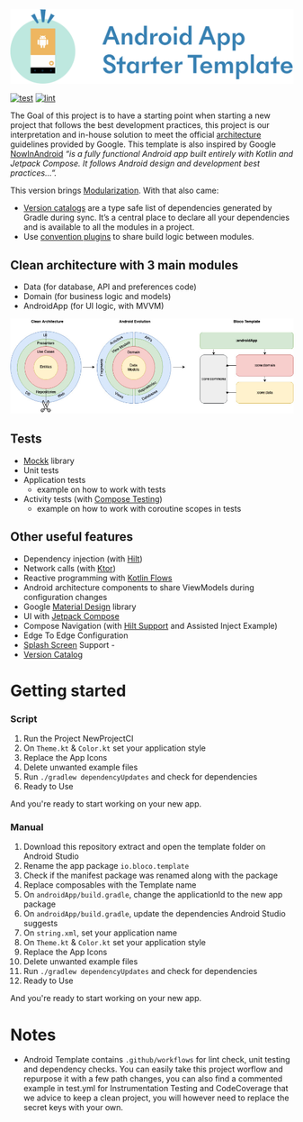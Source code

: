  <img src="images/logo.png" alt="ArchiTecture logo"/>

[![test](https://github.com/blocoio/android-template/workflows/test/badge.svg?branch=master)](https://github.com/blocoio/android-template/actions?query=workflow%3Atest+branch%3Amaster)
[![lint](https://github.com/blocoio/android-template/workflows/lint/badge.svg?branch=master)](https://github.com/blocoio/android-template/actions?query=workflow%3Alint+branch%3Amaster)

The Goal of this project is to have a starting point when starting a new project that follows the best development practices, this project is our interpretation and in-house solution to meet the official [architecture](https://developer.android.com/topic/architecture) guidelines provided by Google.
This template is also inspired by Google [NowInAndroid](https://github.com/android/nowinandroid) *“is a fully functional Android app built entirely with Kotlin and Jetpack Compose. It follows Android design and development best practices…”.*  

This version brings [Modularization](https://developer.android.com/topic/modularization). With that also came:

- [Version catalogs](https://docs.gradle.org/current/userguide/platforms.html) are a type safe list of dependencies
  generated by Gradle during sync. It’s a central place to declare all your
  dependencies and is available to all the modules in a project.
- Use [convention plugins](https://docs.gradle.org/current/samples/sample_convention_plugins.html) to share build logic between modules.

## Clean architecture with 3 main modules
- Data (for database, API and preferences code)
- Domain (for business logic and models)
- AndroidApp (for UI logic, with MVVM)

 <img src="images/AndroidTemplate-CleanArchitecture.jpg" alt="ArchiTecture logo"/>

## Tests
- [Mockk](https://mockk.io/) library 
- Unit tests
- Application tests
  - example on how to work with tests
- Activity tests (with [Compose Testing](https://developer.android.com/jetpack/compose/testing))
  - example on how to work with coroutine scopes in tests
    
## Other useful features
- Dependency injection (with [Hilt](http://google.github.io/hilt/))
- Network calls (with [Ktor](https://ktor.io/docs/http-client-engines.html#minimal-version))
- Reactive programming with [Kotlin Flows](https://kotlinlang.org/docs/reference/coroutines/flow.html)
- Android architecture components to share ViewModels during configuration changes
- Google [Material Design](https://material.io/blog/android-material-theme-color) library
- UI with [Jetpack Compose](https://developer.android.com/jetpack/compose)
- Compose Navigation (with [Hilt Support](https://developer.android.com/jetpack/compose/libraries#hilt-navigation) and Assisted Inject Example)
- Edge To Edge Configuration
- [Splash Screen](https://developer.android.com/develop/ui/views/launch/splash-screen) Support - 
- [Version Catalog](https://docs.gradle.org/current/userguide/platforms.html)

# Getting started

### Script 
1. Run the Project NewProjectCI
2. On `Theme.kt` & `Color.kt` set your application style
3. Replace the App Icons
4. Delete unwanted example files 
5. Run `./gradlew dependencyUpdates` and check for dependencies
6. Ready to Use

And you're ready to start working on your new app.

### Manual
1. Download this repository extract and open the template folder on Android Studio
2. Rename the app package `io.bloco.template`
3. Check if the manifest package was renamed along with the package
4. Replace composables with the Template name
5. On `androidApp/build.gradle`, change the applicationId to the new app package
6. On `androidApp/build.gradle`, update the dependencies Android Studio suggests
7. On `string.xml`, set your application name
8. On `Theme.kt` & `Color.kt` set your application style
9. Replace the App Icons
10. Delete unwanted example files
11. Run `./gradlew dependencyUpdates` and check for dependencies
12. Ready to Use

And you're ready to start working on your new app.

# Notes
- Android Template contains `.github/workflows` for lint check, unit testing and dependency checks. You can easily take this project worflow and repurpose it with a few path changes, you can also find a commented example in test.yml for Instrumentation Testing and CodeCoverage that we advice to keep a clean project, you will however need to replace the secret keys with your own.
